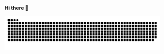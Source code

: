### Hi there 👋

<div>
 
 ![Snake animation](https://github.com/sena-code/sena-code/blob/output/github-contribution-grid-snake.svg)
 
</div>
